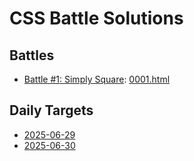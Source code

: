 # CSS Battle Solutions

## Battles

- [Battle #1: Simply Square](https://cssbattle.dev/play/1):
  [0001.html](./0001.html)

## Daily Targets

- [2025-06-29](./2025-06-29.html)
- [2025-06-30](./2025-06-30.html)

